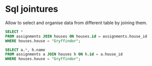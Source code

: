 # Sql jointures

Allow to select and organise data from different table by joining them.  

```sql
SELECT * 
FROM assignments JOIN houses ON houses.id = assignments.house_id
WHERE houses.house = "Gryffindor";
```

```sql
SELECT a.*, h.name
FROM assignments a JOIN houses h ON h.id = a.house_id
WHERE houses.house = "Gryffindor";
```
